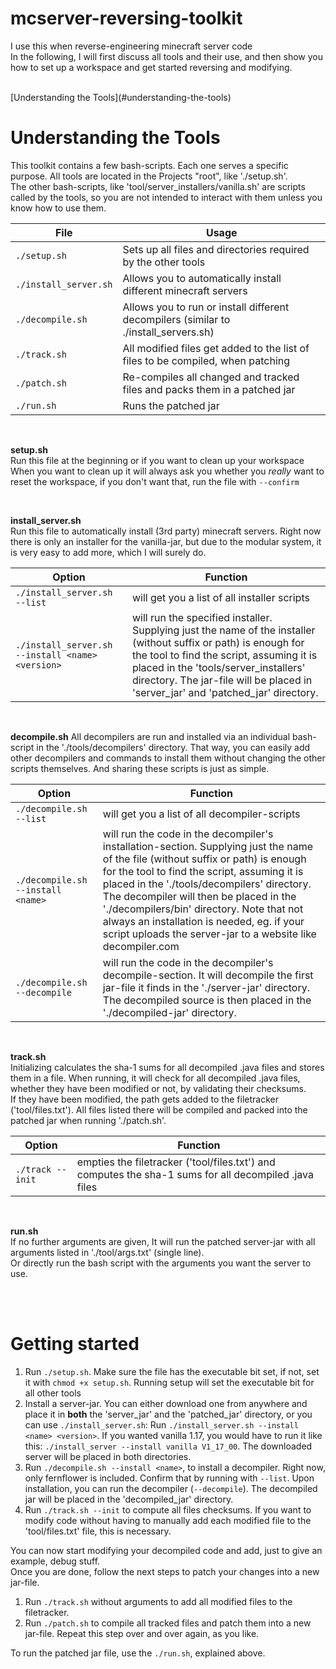 # mcserver-reversing-toolkit
I use this when reverse-engineering minecraft server code  
In the following, I will first discuss all tools and their use, and then show you how to set up a workspace and get started reversing and modifying.  

<br>
[Understanding the Tools](#understanding-the-tools)

# Understanding the Tools  
This toolkit contains a few bash-scripts. Each one serves a specific purpose. All tools are located in the Projects "root", like './setup.sh'.  
The other bash-scripts, like 'tool/server_installers/vanilla.sh' are scripts called by the tools, so you are not intended to interact with them unless you know how to use them.  


File | Usage
-----|------
`./setup.sh` | Sets up all files and directories required by the other tools
`./install_server.sh` | Allows you to automatically install different minecraft servers
`./decompile.sh` | Allows you to run or install different decompilers (similar to ./install_servers.sh)
`./track.sh` | All modified files get added to the list of files to be compiled, when patching
`./patch.sh` | Re-compiles all changed and tracked files and packs them in a patched jar
`./run.sh` | Runs the patched jar

<br>

**setup.sh**  
Run this file at the beginning or if you want to clean up your workspace  
When you want to clean up it will always ask you whether you  _really_ want to reset the workspace, if you don't want that, run the file with `--confirm`  

<br>

**install_server.sh**  
Run this file to automatically install (3rd party) minecraft servers. Right now there is only an installer for the vanilla-jar, but due to the modular system, it is very easy to add more, which I will surely do.  

Option | Function
-------|---------
`./install_server.sh --list` | will get you a list of all installer scripts  
`./install_server.sh --install <name> <version>` | will run the specified installer. Supplying just the name of the installer (without suffix or path) is enough for the tool to find the script, assuming it is placed in the 'tools/server_installers' directory. The jar-file will be placed in 'server_jar' and 'patched_jar' directory. 

<br>

**decompile.sh**
All decompilers are run and installed via an individual bash-script in the './tools/decompilers' directory. That way, you can easily add other decompilers and commands to install them without changing the other scripts themselves. And sharing these scripts is just as simple.  

Option | Function
-------|---------
`./decompile.sh --list` | will get you a list of all decompiler-scripts  
`./decompile.sh --install <name>` | will run the code in the decompiler's installation-section. Supplying just the name of the file (without suffix or path) is enough for the tool to find the script, assuming it is placed in the './tools/decompilers' directory. The decompiler will then be placed in the './decompilers/bin' directory. Note that not always an installation is needed, eg. if your script uploads the server-jar to a website like decompiler.com  
`./decompile.sh --decompile` | will run the code in the decompiler's decompile-section. It will decompile the first jar-file it finds in the './server-jar' directory. The decompiled source is then placed in the './decompiled-jar' directory.

<br>

**track.sh**  
Initializing calculates the sha-1 sums for all decompiled .java files and stores them in a file. When running, it will check for all decompiled .java files, whether they have been modified or not, by validating their checksums.  
If they have been modified, the path gets added to the filetracker ('tool/files.txt'). All files listed there will be compiled and packed into the patched jar when running './patch.sh'.

Option | Function
-------|---------
`./track --init` | empties the filetracker ('tool/files.txt') and computes the sha-1 sums for all decompiled .java files 

<br>

**run.sh**  
If no further arguments are given, It will run the patched server-jar with all arguments listed in './tool/args.txt' (single line).  
Or directly run the bash script with the arguments you want the server to use.

<br><br>

# Getting started
1. Run `./setup.sh`. Make sure the file has the executable bit set, if not, set it with `chmod +x setup.sh`. Running setup will set the executable bit for all other tools
2. Install a server-jar. You can either download one from anywhere and place it in **both** the 'server_jar' and the 'patched_jar' directory, or you can use `./install_server.sh`:
  Run `./install_server.sh --install <name> <version>`. If you wanted vanilla 1.17, you would have to run it like this: `./install_server --install vanilla V1_17_00`. The downloaded server will be placed in both directories.  
3. Run `./decompile.sh --install <name>`, to install a decompiler. Right now, only fernflower is included. Confirm that by running with `--list`. Upon installation, you can run the decompiler (`--decompile`). The decompiled jar will be placed in the 'decompiled_jar' directory.  
4. Run `./track.sh --init` to compute all files checksums. If you want to modify code without having to manually add each modified file to the 'tool/files.txt' file, this is necessary.

You can now start modifying your decompiled code and add, just to give an example, debug stuff.  
Once you are done, follow the next steps to patch your changes into a new jar-file.  
1. Run `./track.sh` without arguments to add all modified files to the filetracker.
2. Run `./patch.sh` to compile all tracked files and patch them into a new jar-file.
Repeat this step over and over again, as you like.  

To run the patched jar file, use the `./run.sh`, explained above.  
